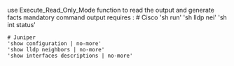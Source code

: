 use Execute_Read_Only_Mode function to read the output and generate facts
	mandatory command output requires : 
	# Cisco 
	'sh run'
	'sh lldp nei'
	'sh int status'

	# Juniper 
	'show configuration | no-more'
	'show lldp neighbors | no-more'
	'show interfaces descriptions | no-more'
	